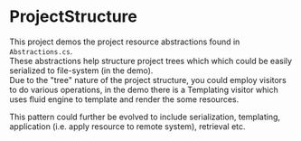# ProjectStructure

This project demos the project resource abstractions found in `Abstractions.cs`.  
These abstractions help structure project trees which which could be easily serialized to file-system (in the demo).  
Due to the "tree" nature of the project structure, you could employ visitors to do various operations, in the demo there is
a Templating visitor which uses fluid engine to template and render the some resources.

This pattern could further be evolved to include serialization, templating, application (i.e. apply resource to remote system),
retrieval etc.